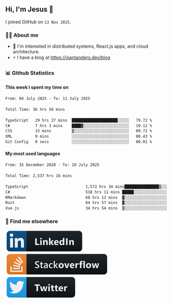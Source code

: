 ## Hi, I'm Jesus 👋

I joined GitHub on `13 Nov 2015`.

<!-- Talking about you -->

### 👨‍💻 About me

- 👦 I'm interested in distributed systems, React.js apps, and cloud architecture.
- ⚡️ I have a blog at <https://jsantanders.dev/blog>

### 📊 Github Statistics

#### This week I spent my time on

<!--START_SECTION:weekly-->

```txt
From: 04 July 2025 - To: 11 July 2025

Total Time: 36 hrs 56 mins

TypeScript   29 hrs 27 mins  ████████████████████░░░░░   79.72 %
C#           7 hrs 3 mins    ████▓░░░░░░░░░░░░░░░░░░░░   19.12 %
CSS          15 mins         ▒░░░░░░░░░░░░░░░░░░░░░░░░   00.72 %
XML          9 mins          ░░░░░░░░░░░░░░░░░░░░░░░░░   00.43 %
Git Config   0 secs          ░░░░░░░░░░░░░░░░░░░░░░░░░   00.01 %
```

<!--END_SECTION:weekly-->

#### My most used languages

<!--START_SECTION:alltime-->

```txt
From: 15 December 2020 - To: 10 July 2025

Total Time: 2,537 hrs 16 mins

TypeScript                         1,572 hrs 34 mins███████████████▒░░░░░░░░░   61.98 %
C#                                 518 hrs 11 mins █████░░░░░░░░░░░░░░░░░░░░   20.42 %
RMarkdown                          68 hrs 12 mins  ▓░░░░░░░░░░░░░░░░░░░░░░░░   02.69 %
Rust                               64 hrs 57 mins  ▓░░░░░░░░░░░░░░░░░░░░░░░░   02.56 %
Vue.js                             34 hrs 54 mins  ▒░░░░░░░░░░░░░░░░░░░░░░░░   01.38 %
```

<!--END_SECTION:alltime-->

### 📢 Find me elsewhere

<p>
  <a target="_blank" href="https://linkedin.com/in/jsantanders">
    <img src="https://github.com/jsantanders/jsantanders/blob/master/img/linkedin.svg" alt="LinkedIn" style="vertical-align:top; margin:4px">
  </a>
  
  <a target="_blank" href="https://stackoverflow.com/users/7318331/jesus-santander">
    <img src="https://github.com/jsantanders/jsantanders/blob/master/img/stackoverflow.svg" alt="StackOverflow" style="vertical-align:top; margin:4px">
  </a>
  
  <a target="_blank" href="http://twitter.com/jsantanders">
    <img src="https://github.com/jsantanders/jsantanders/blob/master/img/twitter.svg" alt="Twitter" style="vertical-align:top; margin:4px">
  </a>
</p>
